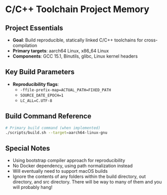 # C/C++ Toolchain Project Memory

## Project Essentials

- **Goal**: Build reproducible, statically linked C/C++ toolchains for cross-compilation
- **Primary targets**: aarch64 Linux, x86_64 Linux
- **Components**: GCC 15.1, Binutils, glibc, Linux kernel headers

## Key Build Parameters

- **Reproducibility flags**:
  - `-ffile-prefix-map=ACTUAL_PATH=FIXED_PATH`
  - `SOURCE_DATE_EPOCH=1`
  - `LC_ALL=C.UTF-8`

## Build Command Reference

```bash
# Primary build command (when implemented)
./scripts/build.sh --target=aarch64-linux-gnu
```

## Special Notes

- Using bootstrap compiler approach for reproducibility
- No Docker dependency, using path normalization instead
- Will eventually need to support macOS builds
- Ignore the contents of any folders within the build directory, out directory, and src directory. There will be way to many of them and you will probably hang!
